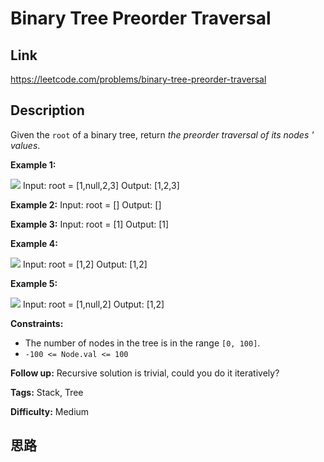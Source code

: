 # Binary Tree Preorder Traversal

## Link

https://leetcode.com/problems/binary-tree-preorder-traversal


## Description

Given the `root` of a binary tree, return _the preorder traversal of its nodes
' values_.



**Example 1:**

![](https://assets.leetcode.com/uploads/2020/09/15/inorder_1.jpg)
            Input: root = [1,null,2,3]    Output: [1,2,3]    

**Example 2:**
            Input: root = []    Output: []    

**Example 3:**
            Input: root = [1]    Output: [1]    

**Example 4:**

![](https://assets.leetcode.com/uploads/2020/09/15/inorder_5.jpg)
            Input: root = [1,2]    Output: [1,2]    

**Example 5:**

![](https://assets.leetcode.com/uploads/2020/09/15/inorder_4.jpg)
            Input: root = [1,null,2]    Output: [1,2]    



**Constraints:**

  * The number of nodes in the tree is in the range `[0, 100]`.
  * `-100 <= Node.val <= 100`



**Follow up:** Recursive solution is trivial, could you do it iteratively?


**Tags:** Stack, Tree

**Difficulty:** Medium

## 思路

[title]: https://leetcode.com/problems/binary-tree-preorder-traversal

